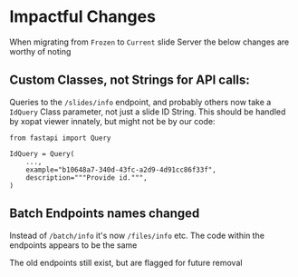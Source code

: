 # Impactful Changes 
When migrating from `Frozen` to `Current` slide Server the below changes are worthy of noting

## Custom Classes, not Strings for API calls:
Queries to the `/slides/info` endpoint, and probably others now take a `IdQuery` Class parameter, not just a slide ID String. This should be handled by xopat viewer innately, but might not be by our code:

    from fastapi import Query

    IdQuery = Query(
        ...,
        example="b10648a7-340d-43fc-a2d9-4d91cc86f33f",
        description="""Provide id.""",
    )

## Batch Endpoints names changed
Instead of `/batch/info` it's now `/files/info` etc. The code within the endpoints appears to be the same

The old endpoints still exist, but are flagged for future removal

